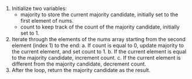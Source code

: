 1. Initialize two variables:
   - majority to store the current majority candidate, initially set to the first element of nums.
   - count to keep track of the count of the majority candidate, initially set to 1.
2. Iterate through the elements of the nums array starting from the second element (index 1) to the end:
   a. If count is equal to 0, update majority to the current element, and set count to 1.
   b. If the current element is equal to the majority candidate, increment count.
   c. If the current element is different from the majority candidate, decrement count.
3. After the loop, return the majority candidate as the result.
